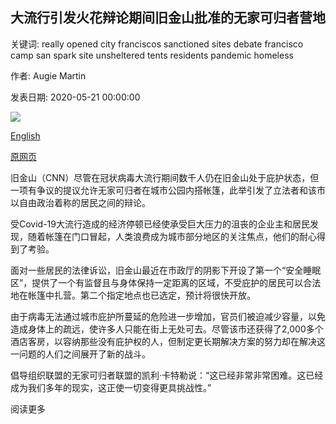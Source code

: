 ## 大流行引发火花辩论期间旧金山批准的无家可归者营地

关键词: really opened city franciscos sanctioned sites debate francisco camp san spark site unsheltered tents residents pandemic homeless

作者: Augie Martin

发表日期: 2020-05-21 00:00:00

![](https://cdn.cnn.com/cnnnext/dam/assets/200521031741-01-san-francisco-sanctioned-tent-camps-super-tease.jpg)

[English](San%20Francisco%27s%20sanctioned%20camp%20sites%20for%20homeless%20during%20pandemic%20spark%20debate.md)

[原网页](https://edition.cnn.com/2020/05/21/us/san-francisco-homeless-tent-camps-covid-19-debate/index.html)

旧金山（CNN）尽管在冠状病毒大流行期间数千人仍在旧金山处于庇护状态，但一项有争议的提议允许无家可归者在城市公园内搭帐篷，此举引发了立法者和该市以自由政治着称的居民之间的辩论。

受Covid-19大流行造成的经济停顿已经使承受巨大压力的沮丧的企业主和居民发现，随着帐篷在门口冒起，人类浪费成为城市部分地区的关注焦点，他们的耐心得到了考验。

面对一些居民的法律诉讼，旧金山最近在市政厅的阴影下开设了第一个“安全睡眠区”，提供了一个有监督且与身体保持一定距离的区域，不受庇护的居民可以合法地在帐篷中扎营。第二个指定地点也已选定，预计将很快开放。

由于病毒无法通过城市庇护所蔓延的危险进一步增加，官员们被迫减少容量，以免造成身体上的疏远，使许多人只能在街上无处可去。尽管该市还获得了2,000多个酒店客房，以容纳那些没有庇护权的人，但制定更长期解决方案的努力却在解决这一问题的人们之间展开了新的战斗。

倡导组织联盟的无家可归者联盟的凯利·卡特勒说：“这已经非常非常困难。这已经成为我们多年的现实，这正使一切变得更具挑战性。”

阅读更多